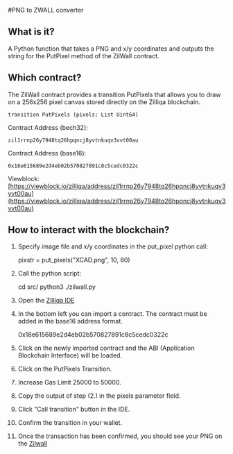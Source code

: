 
#PNG to ZWALL converter

## What is it?

A Python function that takes a PNG and x/y coordinates and outputs the string for the PutPixel method of the ZilWall contract.

## Which contract?

The ZilWall contract provides a transition PutPixels that allows you to draw on a 256x256 pixel canvas stored directly on the Zilliqa blockchain.

    transition PutPixels (pixels: List Uint64)

Contract Address (bech32):

    zil1rrnp26y7948tq26hpqncj8yvtnkuqv3vvt00au

Contract Address (base16):

    0x18e615689e2d4eb02b570827891c8c5cedc0322c


Viewblock: [https://viewblock.io/zilliqa/address/zil1rrnp26y7948tq26hpqncj8yvtnkuqv3vvt00au](https://viewblock.io/zilliqa/address/zil1rrnp26y7948tq26hpqncj8yvtnkuqv3vvt00au)


## How to interact with the blockchain?

1. Specify image file and x/y coordinates in the put\_pixel python call:

    pixstr = put_pixels("XCAD.png", 10, 80)

2. Call the python script:

    cd src/
    python3 ./zilwall.py

3. Open the [Zilliqa IDE](https://ide.zilliqa.com)

4. In the bottom left you can import a contract. The contract must be added in the base16 address format.

    0x18e615689e2d4eb02b570827891c8c5cedc0322c

5. Click on the newly imported contract and the ABI (Application Blockchain Interface) will be loaded.

6. Click on the PutPixels Transition.

7. Increase Gas Limit 25000 to 50000.

8. Copy the output of step (2.) in the pixels parameter field.

9. Click "Call transition" button in the IDE.

10. Confirm the transition in your wallet.

11. Once the transaction has been confirmed, you should see your PNG on the [Zilwall](zilwall.com)


